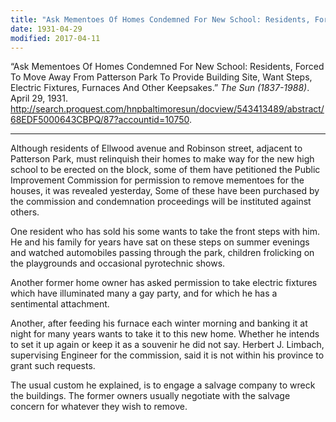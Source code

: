 ```yaml
---
title: "Ask Mementoes Of Homes Condemned For New School: Residents, Forced To Move Away From Patterson Park To Provide Building Site, Want Steps, Electric Fixtures, Furnaces And Other Keepsakes"
date: 1931-04-29
modified: 2017-04-11
---
```


“Ask Mementoes Of Homes Condemned For New School: Residents, Forced To Move Away From Patterson Park To Provide Building Site, Want Steps, Electric Fixtures, Furnaces And Other Keepsakes.” *The Sun (1837-1988)*. April 29, 1931. http://search.proquest.com/hnpbaltimoresun/docview/543413489/abstract/68EDF5000643CBPQ/87?accountid=10750.

---

Although residents of Ellwood avenue and Robinson street, adjacent to Patterson Park, must relinquish their homes to make way for the new high school to be erected on the block, some of them have petitioned the Public Improvement Commission for permission to remove mementoes for the houses, it was revealed yesterday, Some of these have been purchased by the commission and condemnation proceedings will be instituted against others.

One resident who has sold his some wants to take the front steps with him. He and his family for years have sat on these steps on summer evenings and watched automobiles passing through the park, children frolicking on the playgrounds and occasional pyrotechnic shows.

Another former home owner has asked permission to take electric fixtures which have illuminated many a gay party, and for which he has a sentimental attachment.

Another, after feeding his furnace each winter morning and banking it at night for many years wants to take it to this new home. Whether he intends to set it up again or keep it as a souvenir he did not say. Herbert J. Limbach, supervising Engineer for the commission, said it is not within his province to grant such requests.

The usual custom he explained, is to engage a salvage company to wreck the buildings. The former owners usually negotiate with the salvage concern for whatever they wish to remove.